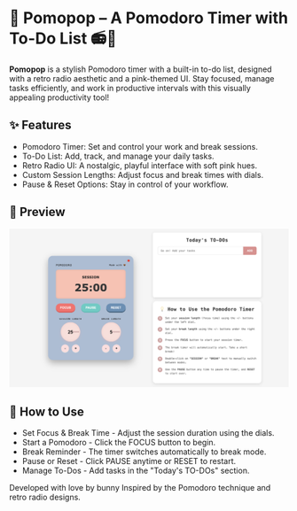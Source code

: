 # 🎵 Pomopop – A Pomodoro Timer with To-Do List 📻💖

**Pomopop** is a stylish Pomodoro timer with a built-in to-do list, designed with a retro radio aesthetic and a pink-themed UI. Stay focused, manage tasks efficiently, and work in productive intervals with this visually appealing productivity tool!

## ✨ Features
- Pomodoro Timer: Set and control your work and break sessions.
- To-Do List: Add, track, and manage your daily tasks.
- Retro Radio UI: A nostalgic, playful interface with soft pink hues.
- Custom Session Lengths: Adjust focus and break times with dials.
- Pause & Reset Options: Stay in control of your workflow.

## 📸 Preview
![Pomopop Screenshot](pomopop.png)

## 🚀 How to Use
- Set Focus & Break Time - Adjust the session duration using the dials.
- Start a Pomodoro - Click the FOCUS button to begin.
- Break Reminder - The timer switches automatically to break mode.
- Pause or Reset - Click PAUSE anytime or RESET to restart.
- Manage To-Dos - Add tasks in the "Today's TO-DOs" section.


Developed with love by bunny
Inspired by the Pomodoro technique and retro radio designs.